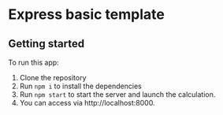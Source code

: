 # Express basic template

## Getting started

To run this app:

1. Clone the repository
2. Run `npm i` to install the dependencies
3. Run `npm start` to start the server and launch the calculation.
4. You can access via http://localhost:8000.
